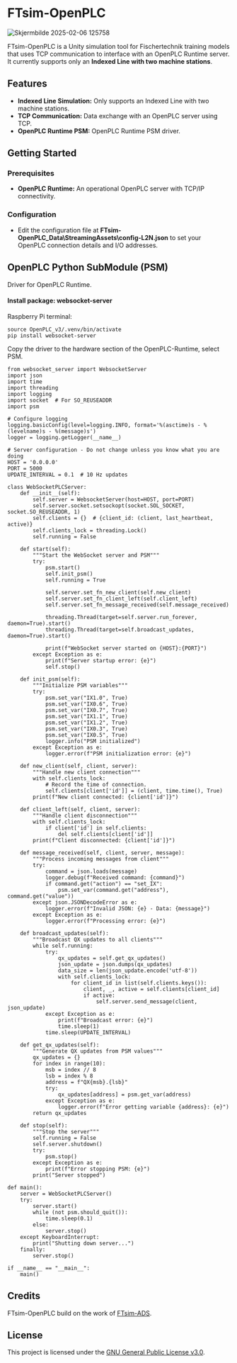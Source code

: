 # FTsim-OpenPLC
![Skjermbilde 2025-02-06 125758](https://github.com/user-attachments/assets/fab16526-bf24-47c7-a8c1-2de4f054a633)

FTsim-OpenPLC is a Unity simulation tool for Fischertechnik training models that uses TCP communication to interface with an OpenPLC Runtime server. It currently supports only an **Indexed Line with two machine stations**.

## Features

- **Indexed Line Simulation:** Only supports an Indexed Line with two machine stations.
- **TCP Communication:** Data exchange with an OpenPLC server using TCP.
- **OpenPLC Runtime PSM:** OpenPLC Runtime PSM driver.

## Getting Started

### Prerequisites

- **OpenPLC Runtime:** An operational OpenPLC server with TCP/IP connectivity.

### Configuration

- Edit the configuration file at **FTsim-OpenPLC_Data\StreamingAssets\config-L2N.json** to set your OpenPLC connection details and I/O addresses.

## OpenPLC Python SubModule (PSM)
Driver for OpenPLC Runtime. 

#### Install package: websocket-server

Raspberry Pi terminal:
```
source OpenPLC_v3/.venv/bin/activate
pip install websocket-server
```
Copy the driver to the hardware section of the OpenPLC-Runtime, select PSM. 
```
from websocket_server import WebsocketServer
import json
import time
import threading
import logging
import socket  # For SO_REUSEADDR
import psm

# Configure logging
logging.basicConfig(level=logging.INFO, format='%(asctime)s - %(levelname)s - %(message)s')
logger = logging.getLogger(__name__)

# Server configuration - Do not change unless you know what you are doing
HOST = '0.0.0.0'
PORT = 5000
UPDATE_INTERVAL = 0.1  # 10 Hz updates

class WebSocketPLCServer:
    def __init__(self):
        self.server = WebsocketServer(host=HOST, port=PORT)
        self.server.socket.setsockopt(socket.SOL_SOCKET, socket.SO_REUSEADDR, 1)
        self.clients = {}  # {client_id: (client, last_heartbeat, active)}
        self.clients_lock = threading.Lock()
        self.running = False

    def start(self):
        """Start the WebSocket server and PSM"""
        try:
            psm.start()
            self.init_psm()
            self.running = True

            self.server.set_fn_new_client(self.new_client)
            self.server.set_fn_client_left(self.client_left)
            self.server.set_fn_message_received(self.message_received)

            threading.Thread(target=self.server.run_forever, daemon=True).start()
            threading.Thread(target=self.broadcast_updates, daemon=True).start()

            print(f"WebSocket server started on {HOST}:{PORT}")
        except Exception as e:
            print(f"Server startup error: {e}")
            self.stop()

    def init_psm(self):
        """Initialize PSM variables"""
        try:
            psm.set_var("IX1.0", True)
            psm.set_var("IX0.6", True)
            psm.set_var("IX0.7", True)
            psm.set_var("IX1.1", True)
            psm.set_var("IX1.2", True)
            psm.set_var("IX0.3", True)
            psm.set_var("IX0.5", True)
            logger.info("PSM initialized")
        except Exception as e:
            logger.error(f"PSM initialization error: {e}")

    def new_client(self, client, server):
        """Handle new client connection"""
        with self.clients_lock:
            # Record the time of connection.
            self.clients[client['id']] = (client, time.time(), True)
        print(f"New client connected: {client['id']}")

    def client_left(self, client, server):
        """Handle client disconnection"""
        with self.clients_lock:
            if client['id'] in self.clients:
                del self.clients[client['id']]
        print(f"Client disconnected: {client['id']}")

    def message_received(self, client, server, message):
        """Process incoming messages from client"""
        try:
            command = json.loads(message)
            logger.debug(f"Received command: {command}")
            if command.get("action") == "set_IX":
                psm.set_var(command.get("address"), command.get("value"))
        except json.JSONDecodeError as e:
            logger.error(f"Invalid JSON: {e} - Data: {message}")
        except Exception as e:
            logger.error(f"Processing error: {e}")

    def broadcast_updates(self):
        """Broadcast QX updates to all clients"""
        while self.running:
            try:
                qx_updates = self.get_qx_updates()
                json_update = json.dumps(qx_updates)
                data_size = len(json_update.encode('utf-8'))
                with self.clients_lock:
                    for client_id in list(self.clients.keys()):
                        client, _, active = self.clients[client_id]
                        if active:
                            self.server.send_message(client, json_update)
            except Exception as e:
                print(f"Broadcast error: {e}")
                time.sleep(1)
            time.sleep(UPDATE_INTERVAL)

    def get_qx_updates(self):
        """Generate QX updates from PSM values"""
        qx_updates = {}
        for index in range(10):
            msb = index // 8
            lsb = index % 8
            address = f"QX{msb}.{lsb}"
            try:
                qx_updates[address] = psm.get_var(address)
            except Exception as e:
                logger.error(f"Error getting variable {address}: {e}")
        return qx_updates

    def stop(self):
        """Stop the server"""
        self.running = False
        self.server.shutdown()
        try:
            psm.stop()
        except Exception as e:
            print(f"Error stopping PSM: {e}")
        print("Server stopped")

def main():
    server = WebSocketPLCServer()
    try:
        server.start()
        while (not psm.should_quit()):
            time.sleep(0.1)
        else:
            server.stop()
    except KeyboardInterrupt:
        print("Shutting down server...")
    finally:
        server.stop()

if __name__ == "__main__":
    main()

```

## Credits

FTsim-OpenPLC build on the work of [FTsim-ADS](https://github.com/laspp/FTsim-ADS).

## License

This project is licensed under the [GNU General Public License v3.0](LICENSE).
